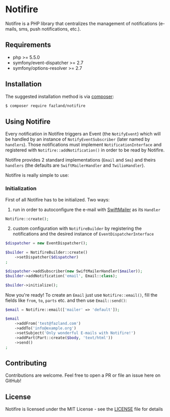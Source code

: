 Notifire  
========
Notifire is a PHP library that centralizes the management of notifications (e-mails, sms, push notifications, etc.). 

Requirements
------------
- php >= 5.5.0
- symfony/event-dispatcher >= 2.7
- symfony/options-resolver >= 2.7

Installation
------------
The suggested installation method is via [composer](https://getcomposer.org/):

```sh
$ composer require fazland/notifire
```

Using Notifire
--------------
Every notification in Notifire triggers an Event (the `NotifyEvent`) which will be handled by an instance of `NotifyEventSubscriber` (later named by `handlers`).
Those notifications must implement `NotificationInterface` and registered with `Notifire::addNotification()` in order to be read by Notifire.

Notifire provides 2 standard implementations (`Email` and `Sms`) and theirs `handlers` (the defaults are `SwiftMailerHandler` and `TwilioHandler`).

Notifire is really simple to use:

### Initialization
First of all Notifire has to be initialized. Two ways:
1) run in order to autoconfigure the e-mail with [SwiftMailer](https://github.com/swiftmailer/swiftmailer) as its `Handler`
```php
Notifire::create();
```

2) custom configuration with `NotifireBuilder` by registering the notifications and the desired instance of `EventDispatcherInterface`
```php
$dispatcher = new EventDispatcher();

$builder = NotifireBuilder::create()
    ->setDispatcher($dispatcher)
;

$dispatcher->addSubscriber(new SwiftMailerHandler($mailer));
$builder->addNotification('email', Email::class);

$builder->initialize();
```

Now you're ready!
To create an `Email` just use `Notifire::email()`, fill the fields like `from`, `to`, `parts` etc. and then use `Email::send()`:
```php
$email = Notifire::email(['mailer' => 'default']);

$email
    ->addFrom('test@fazland.com')
    ->addTo('info@example.org')
    ->setSubject('Only wonderful E-mails with Notifire!')
    ->addPart(Part::create($body, 'text/html'))
    ->send()
;
```

Contributing
------------
Contributions are welcome. Feel free to open a PR or file an issue here on GitHub!

License
-------
Notifire is licensed under the MIT License - see the [LICENSE](https://github.com/fazland/Notifire/blob/master/LICENSE) file for details
